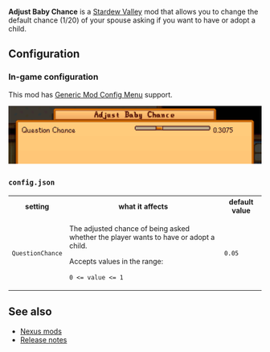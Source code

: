 **Adjust Baby Chance** is a [Stardew Valley](https://www.stardewvalley.net/) mod that allows you to change the default chance (1/20) of your spouse asking if you want to have or adopt a child.

## Configuration

### In-game configuration

This mod has [Generic Mod Config Menu](https://www.nexusmods.com/stardewvalley/mods/5098) support.

![](images/generic.png)

### `config.json`

<table>
<tr>
<th>setting</th>
<th>what it affects</th>
<th>default value</th>
</tr>
<tr>
<td><code>QuestionChance</code></td>
<td>

The adjusted chance of being asked whether the player wants to have or adopt a child.

Accepts values in the range:

`0 <= value <= 1`

</td>
<td><code>0.05</code></td>
</tr>
</table>

## See also

- [Nexus mods](https://www.nexusmods.com/stardewvalley/mods/3311)
- [Release notes](release-notes.md)